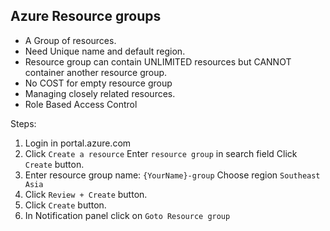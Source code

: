 ## Azure Resource groups

-   A Group of resources. 
-   Need Unique name and default region.
-   Resource group can contain UNLIMITED resources but CANNOT container another resource group.
-   No COST for empty resource group
-   Managing closely related resources.
-   Role Based Access Control

Steps:
1. Login in portal.azure.com
2. Click `Create a resource`
    Enter `resource group` in search field 
    Click `Create` button.
3. Enter resource group name: `{YourName}-group`
    Choose region `Southeast Asia`
4. Click `Review + Create` button.
5. Click `Create` button.
6. In Notification panel click on `Goto Resource group`

